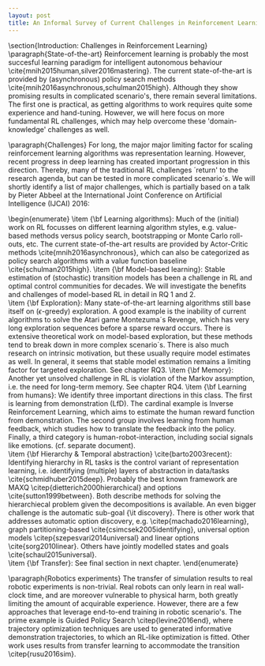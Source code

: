 ```yaml
---
layout: post
title: An Informal Survey of Current Challenges in Reinforcement Learning
---
```

\section{Introduction: Challenges in Reinforcement Learning}
\paragraph{State-of-the-art}
Reinforcement learning is probably the most succesful learning paradigm for intelligent autonomous behaviour \cite{mnih2015human,silver2016mastering}. The current state-of-the-art is provided by (asynchronous) policy search methods \cite{mnih2016asynchronous,schulman2015high}. Although they show promising results in complicated scenario's, there remain several limitations. The first one is practical, as getting algorithms to work requires quite some experience and hand-tuning. However, we will here focus on more fundamental RL challenges, which may help overcome these 'domain-knowledge' challenges as well.   

\paragraph{Challenges}
For long, the major major limiting factor for scaling reinforcement learning algorithms was representation learning. However, recent progress in deep learning has created important progression in this direction. Thereby, many of the traditional RL challenges ´return' to the research agenda, but can be tested in more complicated scenario´s. We will shortly identify a list of major challenges, which is partially based on a talk by Pieter Abbeel at the International Joint Conference on Artificial Intelligence (IJCAI) 2016: 

\begin{enumerate}
\item {\bf Learning algorithms}: Much of the (initial) work on RL focusses on different learning algorithm styles, e.g. value-based methods versus policy search, bootstrapping or Monte Carlo roll-outs, etc. The current state-of-the-art results are provided by Actor-Critic methods \cite{mnih2016asynchronous}, which can also be categorized as policy search algorithms with a value function baseline \cite{schulman2015high}. 
\item {\bf Model-based learning}: Stable estimation of (stochastic) transition models has been a challenge in RL and optimal control communities for decades. We will investigate the benefits and challenges of model-based RL in detail in RQ 1 and 2.  
\item {\bf Exploration}: Many state-of-the-art learning algorithms still base itself on ($\epsilon$-greedy) exploration. A good example is the inability of current algorithms to solve the Atari game Montezuma´s Revenge, which has very long exploration sequences before a sparse reward occurs. There is extensive theoretical work on model-based exploration, but these methods tend to break down in more complex scenario´s. There is also much research on intrinsic motivation, but these usually require model estimates as well. In general, it seems that stable model estimation remains a limiting factor for targeted exploration. See chapter RQ3. 
\item {\bf Memory}: Another yet unsolved challenge in RL is violation of the Markov assumption, i.e. the need for long-term memory. See chapter RQ4. 
\item {\bf Learning from humans}: We identify three important directions in this class. The first is learning from demonstration (LfD). The cardinal example is Inverse Reinforcement Learning, which aims to estimate the human reward function from demonstration. The second group involves learning from human feedback, which studies how to translate the feedback into the policy. Finally, a third category is human-robot-interaction, including social signals like emotions. (cf. separate document).  
\item {\bf Hierarchy \& Temporal abstraction} \cite{barto2003recent}: Identifying hierarchy in RL tasks is the control variant of representation learning, i.e. identifying (multiple) layers of abstraction in data/tasks \cite{schmidhuber2015deep}. Probably the best known framework are MAXQ \citep{dietterich2000hierarchical} and options \cite{sutton1999between}. Both describe methods for solving the hierarchiecal problem given the decompositions is available. An even bigger challenge is the automatic sub-goal {\it discovery}. There is other work that addresses automatic option discovery, e.g. \citep{machado2016learning}, graph partitioning-based \cite{csimcsek2005identifying}, universal option models \citep{szepesvari2014universal} and linear options \cite{sorg2010linear}. Others have jointly modelled states and goals \cite{schaul2015universal}.  
\item {\bf Transfer}: See final section in next chapter.
\end{enumerate}

\paragraph{Robotics experiments}
The transfer of simulation results to real robotic experiments is non-trivial. Real robots can only learn in real wall-clock time, and are moreover vulnerable to physical harm, both greatly limiting the amount of acquirable experience. However, there are a few approaches that leverage end-to-end training in robotic scenario's. The prime example is Guided Policy Search \citep{levine2016end}, where trajectory optimization techniques are used to generated informative demonstration trajectories, to which an RL-like optimization is fitted. Other work uses results from transfer learning to accommodate the transition \citep{rusu2016sim}. 
